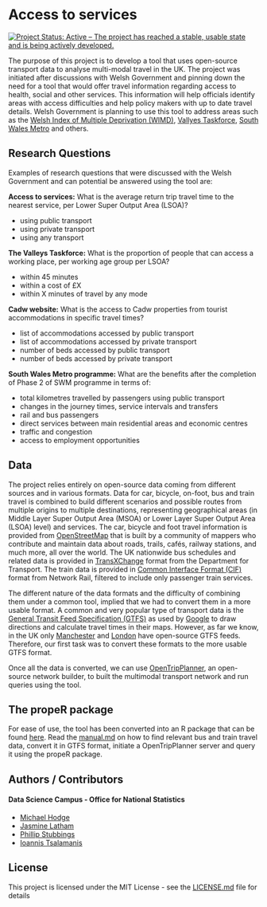 # Access to services

[![Project Status: Active – The project has reached a stable, usable state and is being actively developed.](https://www.repostatus.org/badges/latest/active.svg)](https://www.repostatus.org/#active)

The purpose of this project is to develop a tool that uses open-source transport data to analyse multi-modal travel in the UK. The project was initiated after discussions with Welsh Government and pinning down the need for a tool that would offer travel information regarding access to health, social and other services. This information will help officials identify areas with access difficulties and help policy makers with up to date travel details. Welsh Government is planning to use this tool to address areas such as the [Welsh Index of Multiple Deprivation (WIMD)](https://gov.wales/statistics-and-research/welsh-index-multiple-deprivation/?lang=en), [Vallyes Taskforce](https://gov.wales/topics/people-and-communities/communities/taskforce-for-the-valleys/?lang=en), [South Wales Metro](https://gov.wales/topics/transport/public/metro/?lang=en) and others.

## Research Questions
Examples of research questions that were discussed with the Welsh Government and can potential be answered using the tool are:


**Access to services:** What is the average return trip travel time to the nearest service, per Lower Super Output Area (LSOA)?
 * using public transport
 * using private transport
 * using any transport


**The Valleys Taskforce:** What is the proportion of people that can access a working place, per working age group per LSOA?
  * within 45 minutes
  * within a cost of £X
  * within X minutes of travel by any mode


**Cadw website:** What is the access to Cadw properties from tourist accommodations in specific travel times?
  * list of accommodations accessed by public transport
  * list of accommodations accessed by private transport
  * number of beds accessed by public transport
  * number of beds accessed by private transport


**South Wales Metro programme:** What are the benefits after the completion of Phase 2 of SWM programme in terms of:
  * total kilometres travelled by passengers using public transport
  * changes in the journey times, service intervals and transfers
  * rail and bus passengers
  * direct services between main residential areas and economic centres
  * traffic and congestion
  * access to employment opportunities


## Data

The project relies entirely on open-source data coming from different sources and in various formats. Data for car, bicycle, on-foot, bus and train travel is combined to build different scenarios and possible routes from multiple origins to multiple destinations, representing geographical areas (in Middle Layer Super Output Area (MSOA) or Lower Layer Super Output Area (LSOA) level) and services. The car, bicycle and foot travel information is provided from [OpenStreetMap](https://www.openstreetmap.org) that is built by a community of mappers who contribute and maintain data about roads, trails, cafés, railway stations, and much more, all over the world. The UK nationwide bus schedules and related data is provided in [TransXChange](https://www.gov.uk/government/collections/transxchange) format from the Department for Transport. The train data is provided in [Common Interface Format (CIF)](https://www.raildeliverygroup.com/our-services/rail-data/timetable-data.html) format from Network Rail, filtered to include only passenger train services.

The different nature of the data formats and the difficulty of combining them under a common tool, implied that we had to convert them in a more usable format. A common and very popular type of transport data is the [General Transit Feed Specification (GTFS)](https://en.wikipedia.org/wiki/General_Transit_Feed_Specification) as used by [Google](https://developers.google.com/transit/gtfs/reference/) to draw directions and calculate travel times in their maps. However, as far we know, in the UK only [Manchester](https://transitfeeds.com/p/transport-for-greater-manchester/224) and [London](https://tfl.gov.uk/info-for/open-data-users/) have open-source GTFS feeds. Therefore, our first task was to convert these formats to the more usable GTFS format.

Once all the data is converted, we can use [OpenTripPlanner](http://www.opentripplanner.org/), an open-source network builder, to built the multimodal transport network and run queries using the tool.

## The propeR package
For ease of use, the tool has been converted into an R package that can be found [here](https://github.com/datasciencecampus/access-to-services/tree/develop/propeR). Read the [manual.md](https://github.com/datasciencecampus/access-to-services/blob/develop/propeR/manual.md) on how to find relevant bus and train travel data, convert it in GTFS format, initiate a OpenTripPlanner server and query it using the propeR package.

## Authors / Contributors

#### Data Science Campus - Office for National Statistics
* [Michael Hodge](https://github.com/mshodge)
* [Jasmine Latham](https://github.com/jlathamONS)
* [Phillip Stubbings](https://github.com/phil8192)
* [Ioannis Tsalamanis](https://github.com/IoannisTsalamanis)

## License

This project is licensed under the MIT License - see the
[LICENSE.md](LICENSE.md) file for details
